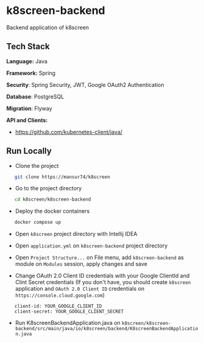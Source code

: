 # k8screen-backend

Backend application of k8screen


## Tech Stack

**Language:** Java

**Framework:** Spring

**Security**: Spring Security, JWT, Google OAuth2 Authentication

**Database**: PostgreSQL

**Migration**: Flyway


**API and Clients:**
- https://github.com/kubernetes-client/java/


## Run Locally

- Clone the project

```bash
   git clone https://mansur74/k8screen
```

- Go to the project directory

```bash
   cd k8screen/k8screen-backend
```

- Deploy the docker containers

```bash
   docker compose up
```

- Open ``k8screen`` project directory with Intellij IDEA

- Open ``application.yml`` on ``k8screen-backend`` project directory

- Open ``Project Structure...`` on File menu, add ``k8screen-backend`` as module on  ``Modules`` session, apply changes and save

- Change OAuth 2.0 Client ID credentials with your Google ClientId and Clint Secret credentials (If you don't have, you should create ``k8screen`` application and ``OAuth 2.0 Client ID`` credentials on ``https://console.cloud.google.com``)
```
   client-id: YOUR_GOOGLE_CLIENT_ID
   client-secret: YOUR_GOOGLE_CLIENT_SECRET
```

- Run K8screenBackendApplication.java on ``k8screen/k8screen-backend/src/main/java/io/k8screen/backend/K8screenBackendApplication.java``
